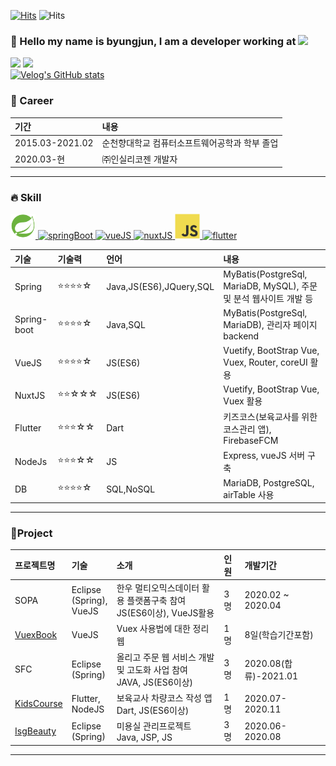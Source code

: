 [![Hits](https://hits.seeyoufarm.com/api/count/incr/badge.svg?url=https%3A%2F%2Fgithub.com%2F2ByungJun&count_bg=%2379C83D&title_bg=%23555555&icon=&icon_color=%23E7E7E7&title=hits&edge_flat=false)](https://hits.seeyoufarm.com)
![Hits](https://img.shields.io/github/followers/2ByungJun?label=Follow)

### 👋  Hello my name is byungjun, I am a developer working at <a href="https://insilicogen.com/"><img src="https://img.shields.io/badge/-insilicogen-green"/></a>

<a href="https://velog.io/@ieed0205"><img src="https://img.shields.io/badge/Tech%20Blog-11B48A?style=flat-square&logo=Vimeo&logoColor=white&link=https://velog.io/@ieed0205"/></a>
<a href="mailto:qudwns1243@gamil.com"><img src="https://img.shields.io/badge/Gmail-d14836?style=flat-square&logo=Gmail&logoColor=white&link=mailto:qudwns1243@gamil.com"/></a>
<br>
[![Velog's GitHub stats](https://velog-readme-stats.vercel.app/api?name=ieed0205)](https://github.com/eungyeole/velog-readme-stats)

### 💎 Career
| 기간 | 내용 |
|:--------|:--------|
| 2015.03-2021.02 | 순천향대학교 컴퓨터소프트웨어공학과 학부 졸업|
| 2020.03-현      | ㈜인실리코젠 개발자|
___

### 🔥 Skill
<a href="https://velog.io/@ieed0205/series/Java" target="_blank">
  <img src="https://raw.githubusercontent.com/github/explore/80688e429a7d4ef2fca1e82350fe8e3517d3494d/topics/spring-boot/spring-boot.png" alt="spring" width="40" height="40" />
</a>
<a href="https://velog.io/@ieed0205/series/Spring-boot" target="_blank">
  <img src="https://images.velog.io/images/ieed0205/post/4c393e19-719a-4c30-bfae-83c4f99fec33/spring-boot.PNG" alt="springBoot" width="40" height="40" />
</a>
<a href="https://velog.io/@ieed0205/series/Vue" target="_blank">
  <img src="https://camo.githubusercontent.com/c8f91d18976e27123643a926a2588b8d931a0292fd0b6532c3155379e8591629/68747470733a2f2f7675656a732e6f72672f696d616765732f6c6f676f2e706e67" alt="vueJS" width="40" height="40"/>
</a>
<a href="https://github.com/2ByungJun/NuxtJS_demo" target="_blank">
  <img src="https://images.velog.io/images/ieed0205/post/dbe63096-9f41-4614-b705-25e21f4e0863/nuxt.PNG" alt="nuxtJS" width="40" height="40" />
</a>
<a href="https://velog.io/@ieed0205/series/JS" target="_blank">
  <img src="https://raw.githubusercontent.com/devicons/devicon/master/icons/javascript/javascript-original.svg" alt="javascript" width="40" height="40"/> 
</a>
<a href="https://velog.io/@ieed0205/series/Flutter-%EC%95%8C%EA%B3%A0-%EB%B0%B0%EC%9A%B0%EC%9E%90" target="_blank"> 
  <img src="https://www.vectorlogo.zone/logos/flutterio/flutterio-icon.svg" alt="flutter" width="40" height="40"/> 
</a>


| **기술** | **기술력** | **언어** | **내용** |
|:--------|:------------|:--------|:--------|
| Spring |⭐⭐⭐⭐☆|Java,JS(ES6),JQuery,SQL| MyBatis(PostgreSql, MariaDB, MySQL), 주문 및 분석 웹사이트 개발 등 |
| Spring-boot |⭐⭐⭐⭐☆|Java,SQL| MyBatis(PostgreSql, MariaDB), 관리자 페이지 backend |
| VueJS|⭐⭐⭐⭐☆|JS(ES6)| Vuetify, BootStrap Vue, Vuex, Router, coreUI 활용 |
| NuxtJS|⭐⭐☆☆☆|JS(ES6)| Vuetify, BootStrap Vue, Vuex 활용|
| Flutter |⭐⭐⭐☆☆|Dart| 키즈코스(보육교사를 위한 코스관리 앱), FirebaseFCM |
| NodeJs |⭐⭐⭐☆☆|JS| Express, vueJS 서버 구축 |
| DB |⭐⭐⭐⭐☆|SQL,NoSQL| MariaDB, PostgreSQL, airTable 사용|
___

### 🌈Project

| 프로젝트명 | 기술 | 소개 | 인원 | 개발기간 |
|:--------|:--------|:--------|:--------|:--------|
| SOPA | Eclipse<br>(Spring),<br>VueJS | 한우 멀티오믹스데이터 활용 플랫폼구축 참여<br>JS(ES6이상), VueJS활용 | 3명 | 2020.02 ~ 2020.04 |
| [VuexBook](https://github.com/2ByungJun/VueJs_VuexBook) | VueJS | Vuex 사용법에 대한 정리 웹 | 1명 | 8일(학습기간포함) |
| SFC | Eclipse<br>(Spring) | 올리고 주문 웹 서비스 개발 및 고도화 사업 참여<br>JAVA, JS(ES6이상) | 3명 | 2020.08(합류)-2021.01 |
| [KidsCourse](https://github.com/2ByungJun/Flutter_KidsCourse) | Flutter,<br>NodeJS | 보육교사 차량코스 작성 앱<br>Dart,  JS(ES6이상) | 1명 | 2020.07-2020.11 |
| [IsgBeauty](https://github.com/2ByungJun/Java_IsgBeauty) | Eclipse<br>(Spring) | 미용실 관리프로젝트<br>Java, JSP, JS | 3명 | 2020.06-2020.08 |
___




